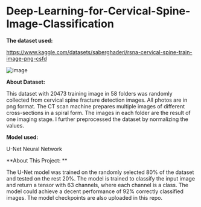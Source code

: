 # Deep-Learning-for-Cervical-Spine-Image-Classification

**The dataset used:**

https://www.kaggle.com/datasets/saberghaderi/rsna-cervical-spine-train-image-png-csfd

![image](https://github.com/AlisherMyrgyyassov/Deep-Learning-for-Cervical-Spine-Image-Classification/assets/79082361/09029c8f-67dc-438c-9060-6f997f168597)


**About Dataset:**

This dataset with 20473 training image in 58 folders was randomly collected from cervical spine fracture detection images.
All photos are in png format.
The CT scan machine prepares multiple images of different cross-sections in a spiral form. The images in each folder are the result of one imaging stage.
I further preprocessed the dataset by normalizing the values.


**Model used:**

U-Net Neural Network 


**About This Project: **

The U-Net model was trained on the randomly selected 80% of the dataset and tested on the rest 20%. The model is trained to classify the input image and return a tensor with 63 channels, where each channel is a class. The model could achieve a decent performance of 92% correctly classified images. The model checkpoints are also uploaded in this repo.
